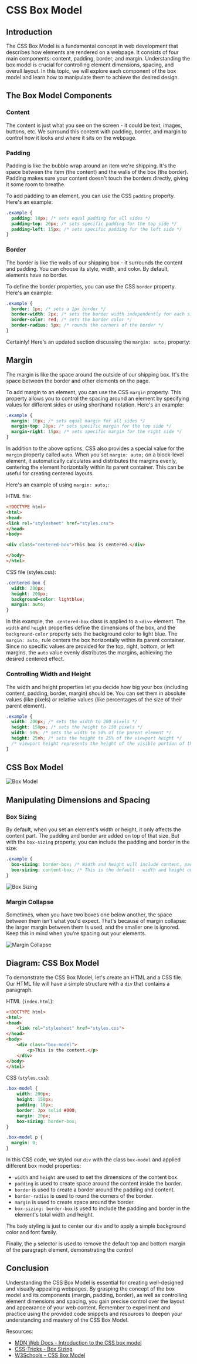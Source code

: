 # CSS Box Model

## Introduction

The CSS Box Model is a fundamental concept in web development that describes how elements are rendered on a webpage. It consists of four main components: content, padding, border, and margin. Understanding the box model is crucial for controlling element dimensions, spacing, and overall layout. In this topic, we will explore each component of the box model and learn how to manipulate them to achieve the desired design.

## The Box Model Components

### Content

The content is just what you see on the screen - it could be text, images, buttons, etc. We surround this content with padding, border, and margin to control how it looks and where it sits on the webpage.

### Padding

Padding is like the bubble wrap around an item we're shipping. It's the space between the item (the content) and the walls of the box (the border). Padding makes sure your content doesn't touch the borders directly, giving it some room to breathe.

To add padding to an element, you can use the CSS `padding` property. Here's an example:

```css
.example {
  padding: 10px; /* sets equal padding for all sides */
  padding-top: 20px; /* sets specific padding for the top side */
  padding-left: 15px; /* sets specific padding for the left side */
}
```

### Border

The border is like the walls of our shipping box - it surrounds the content and padding. You can choose its style, width, and color. By default, elements have no border.

To define the border properties, you can use the CSS `border` property. Here's an example:

```css
.example {
  border: 1px; /* sets a 1px border */
  border-width: 2px; /* sets the border width independently for each side */
  border-color: red; /* sets the border color */
  border-radius: 5px; /* rounds the corners of the border */
}
```

Certainly! Here's an updated section discussing the `margin: auto;` property:

## Margin

The margin is like the space around the outside of our shipping box. It's the space between the border and other elements on the page.

To add margin to an element, you can use the CSS `margin` property. This property allows you to control the spacing around an element by specifying values for different sides or using shorthand notation. Here's an example:

```css
.example {
  margin: 10px; /* sets equal margin for all sides */
  margin-top: 20px; /* sets specific margin for the top side */
  margin-right: 15px; /* sets specific margin for the right side */
}
```

In addition to the above options, CSS also provides a special value for the `margin` property called `auto`. When you set `margin: auto;` on a block-level element, it automatically calculates and distributes the margins evenly, centering the element horizontally within its parent container. This can be useful for creating centered layouts.

Here's an example of using `margin: auto;`:

HTML file:

```html
<!DOCTYPE html>
<html>
<head>
<link rel="stylesheet" href="styles.css">
</head>
<body>

<div class="centered-box">This box is centered.</div>

</body>
</html>
```

CSS file (styles.css):

```css
.centered-box {
  width: 200px;
  height: 200px;
  background-color: lightblue;
  margin: auto;
}
```

In this example, the `.centered-box` class is applied to a `<div>` element. The `width` and `height` properties define the dimensions of the box, and the `background-color` property sets the background color to light blue. The `margin: auto;` rule centers the box horizontally within its parent container. Since no specific values are provided for the top, right, bottom, or left margins, the `auto` value evenly distributes the margins, achieving the desired centered effect.

### Controlling Width and Height

The width and height properties let you decide how big your box (including content, padding, border, margin) should be. You can set them in absolute values (like pixels) or relative values (like percentages of the size of their parent element).

```css
.example {
  width: 200px; /* sets the width to 200 pixels */
  height: 150px; /* sets the height to 150 pixels */
  width: 50%; /* sets the width to 50% of the parent element */
  height: 25vh; /* sets the height to 25% of the viewport height */
  /* viewport height represents the height of the visible portion of the web page */
}
```

## CSS Box Model

![Box Model](https://media.geeksforgeeks.org/wp-content/uploads/box-model-1.png)

## Manipulating Dimensions and Spacing

### Box Sizing

By default, when you set an element's width or height, it only affects the content part. The padding and border are added on top of that size. But with the `box-sizing` property, you can include the padding and border in the size:

```css
.example {
  box-sizing: border-box; /* Width and height will include content, padding, and border */
  box-sizing: content-box; /* This is the default - width and height only include the content */
}
```

![Box Sizing](https://global.discourse-cdn.com/freecodecamp/original/3X/3/a/3a400a6d29bd5475c376bb7585d1a29a7030ea39.png)

### Margin Collapse

Sometimes, when you have two boxes one below another, the space between them isn't what you'd expect. That's because of margin collapse: the larger margin between them is used, and the smaller one is ignored. Keep this in mind when you're spacing out your elements.

![Margin Collapse](https://miro.medium.com/v2/resize:fit:535/1*irihT0essp7Rs2cqtHxyQw.png)

## Diagram: CSS Box Model

To demonstrate the CSS Box Model, let's create an HTML and a CSS file. Our HTML file will have a simple structure with a `div` that contains a paragraph.

HTML (`index.html`):

```html
<!DOCTYPE html>
<html>
<head>
    <link rel="stylesheet" href="styles.css">
</head>
<body>
    <div class="box-model">
        <p>This is the content.</p>
    </div>
</body>
</html>
```
CSS (`styles.css`):

```css
.box-model {
    width: 200px;
    height: 150px;
    padding: 10px;
    border: 2px solid #000;
    margin: 20px;
    box-sizing: border-box;
}

.box-model p {
  margin: 0;
}

```

In this CSS code, we styled our `div` with the class `box-model` and applied different box model properties:

- `width` and `height` are used to set the dimensions of the content box.
- `padding` is used to create space around the content inside the border.
- `border` is used to create a border around the padding and content.
- `border-radius` is used to round the corners of the border.
- `margin` is used to create space around the border.
- `box-sizing: border-box` is used to include the padding and border in the element's total width and height.

The `body` styling is just to center our `div` and to apply a simple background color and font family.

Finally, the `p` selector is used to remove the default top and bottom margin of the paragraph element, demonstrating the control

## Conclusion

Understanding the CSS Box Model is essential for creating well-designed and visually appealing webpages. By grasping the concept of the box model and its components (margin, padding, border), as well as controlling element dimensions and spacing, you gain precise control over the layout and appearance of your web content. Remember to experiment and practice using the provided code snippets and resources to deepen your understanding and mastery of the CSS Box Model.

Resources:
- [MDN Web Docs - Introduction to the CSS box model](https://developer.mozilla.org/en-US/docs/Web/CSS/CSS_Box_Model/Introduction_to_the_CSS_box_model)
- [CSS-Tricks - Box Sizing](https://css-tricks.com/box-sizing/)
- [W3Schools - CSS Box Model](https://www.w3schools.com/css/css_boxmodel.asp)